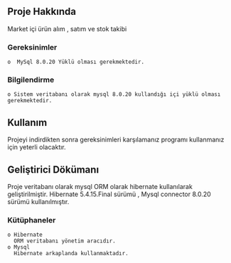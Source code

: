 ## Proje Hakkında

Market içi ürün alım , satım ve stok takibi

### Gereksinimler
    o  MySql 8.0.20 Yüklü olması gerekmektedir.

### Bilgilendirme
    o Sistem veritabanı olarak mysql 8.0.20 kullandığı içi yüklü olması gerekmektedir.

## Kullanım
Projeyi indirdikten sonra gereksinimleri karşılamanız programı kullanmanız için yeterli olacaktır.

## Geliştirici Dökümanı
Proje veritabanı olarak mysql ORM olarak hibernate kullanılarak geliştirilmiştir. Hibernate
5.4.15.Final sürümü , Mysql connector 8.0.20 sürümü kullanılmıştır.

### Kütüphaneler
    o Hibernate
      ORM veritabanı yönetim aracıdır.
    o Mysql
      Hibernate arkaplanda kullanmaktadır.
